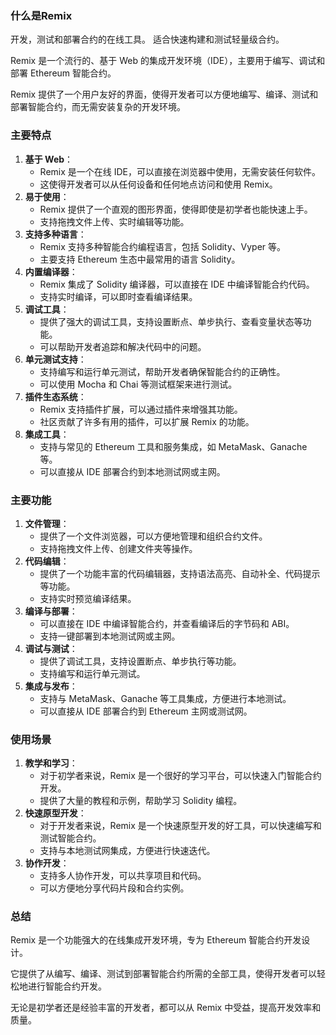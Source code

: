 ### 什么是Remix

开发，测试和部署合约的在线工具。 适合快速构建和测试轻量级合约。

Remix 是一个流行的、基于 Web 的集成开发环境（IDE），主要用于编写、调试和部署 Ethereum 智能合约。

Remix 提供了一个用户友好的界面，使得开发者可以方便地编写、编译、测试和部署智能合约，而无需安装复杂的开发环境。

### 主要特点

1. **基于 Web**：
    - Remix 是一个在线 IDE，可以直接在浏览器中使用，无需安装任何软件。
    - 这使得开发者可以从任何设备和任何地点访问和使用 Remix。
2. **易于使用**：
    - Remix 提供了一个直观的图形界面，使得即使是初学者也能快速上手。
    - 支持拖拽文件上传、实时编辑等功能。
3. **支持多种语言**：
    - Remix 支持多种智能合约编程语言，包括 Solidity、Vyper 等。
    - 主要支持 Ethereum 生态中最常用的语言 Solidity。
4. **内置编译器**：
    - Remix 集成了 Solidity 编译器，可以直接在 IDE 中编译智能合约代码。
    - 支持实时编译，可以即时查看编译结果。
5. **调试工具**：
    - 提供了强大的调试工具，支持设置断点、单步执行、查看变量状态等功能。
    - 可以帮助开发者追踪和解决代码中的问题。
6. **单元测试支持**：
    - 支持编写和运行单元测试，帮助开发者确保智能合约的正确性。
    - 可以使用 Mocha 和 Chai 等测试框架来进行测试。
7. **插件生态系统**：
    - Remix 支持插件扩展，可以通过插件来增强其功能。
    - 社区贡献了许多有用的插件，可以扩展 Remix 的功能。
8. **集成工具**：
    - 支持与常见的 Ethereum 工具和服务集成，如 MetaMask、Ganache 等。
    - 可以直接从 IDE 部署合约到本地测试网或主网。

### 主要功能

1. **文件管理**：
    - 提供了一个文件浏览器，可以方便地管理和组织合约文件。
    - 支持拖拽文件上传、创建文件夹等操作。
2. **代码编辑**：
    - 提供了一个功能丰富的代码编辑器，支持语法高亮、自动补全、代码提示等功能。
    - 支持实时预览编译结果。
3. **编译与部署**：
    - 可以直接在 IDE 中编译智能合约，并查看编译后的字节码和 ABI。
    - 支持一键部署到本地测试网或主网。
4. **调试与测试**：
    - 提供了调试工具，支持设置断点、单步执行等功能。
    - 支持编写和运行单元测试。
5. **集成与发布**：
    - 支持与 MetaMask、Ganache 等工具集成，方便进行本地测试。
    - 可以直接从 IDE 部署合约到 Ethereum 主网或测试网。

### 使用场景

1. **教学和学习**：
    - 对于初学者来说，Remix 是一个很好的学习平台，可以快速入门智能合约开发。
    - 提供了大量的教程和示例，帮助学习 Solidity 编程。
2. **快速原型开发**：
    - 对于开发者来说，Remix 是一个快速原型开发的好工具，可以快速编写和测试智能合约。
    - 支持与本地测试网集成，方便进行快速迭代。
3. **协作开发**：
    - 支持多人协作开发，可以共享项目和代码。
    - 可以方便地分享代码片段和合约实例。

### 总结

Remix 是一个功能强大的在线集成开发环境，专为 Ethereum 智能合约开发设计。

它提供了从编写、编译、测试到部署智能合约所需的全部工具，使得开发者可以轻松地进行智能合约开发。

无论是初学者还是经验丰富的开发者，都可以从 Remix 中受益，提高开发效率和质量。